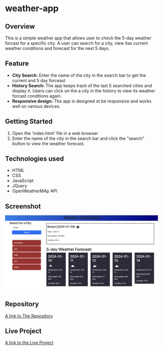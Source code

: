 # weather-app

## Overview

This is a simple weather app that allows user to check the 5-day weather forcast for a specific city. A user can search for a city, view itas current weather conditions and forecast for the next 5 days. 

## Feature 

- **City Search:** Enter the name of the city in the search bar to get the current and 5 day forceast
- **History Search:** The app keeps track of the last 5 searched cities and display it. Users can click on the a city in the history to view its weather forcast conditions again.  
- **Responsive design:** The app is designed ot be responsive and works well on various devices. 

## Getting Started

1. Open the 'index.html' file in a web browser
2. Enter the name of the city in the search bar and click the "search" button to view the weather forecast. 

## Technologies used 
* HTML
* CSS
* JavaScript 
* JQuery 
* OpenWeatherMAp API

## Screenshot 

![Screentshot of the weather app](../assests/images/Screenshot.png)

## Repository 
[A link to The Repository](https://github.com/omar12ahmed/weather-api)

## Live Project 

[A link to the Live Project](https://omar12ahmed.github.io/weather-api/)